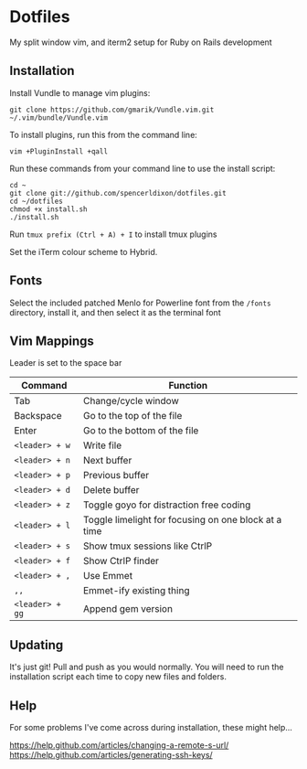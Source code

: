 # Dotfiles

My split window vim, and iterm2 setup for Ruby on Rails development

## Installation

Install Vundle to manage vim plugins:

`git clone https://github.com/gmarik/Vundle.vim.git ~/.vim/bundle/Vundle.vim`

To install plugins, run this from the command line:

`vim +PluginInstall +qall`

Run these commands from your command line to use the install script:

```
cd ~
git clone git://github.com/spencerldixon/dotfiles.git
cd ~/dotfiles
chmod +x install.sh
./install.sh
```

Run `tmux prefix (Ctrl + A) + I` to install tmux plugins

Set the iTerm colour scheme to Hybrid.

## Fonts

Select the included patched Menlo for Powerline font from the `/fonts` directory, install it, and then select it as the terminal font

## Vim Mappings

Leader is set to the space bar

| Command | Function |
|---|---|
| Tab | Change/cycle window |
| Backspace | Go to the top of the file |
| Enter | Go to the bottom of the file |
| `<leader> + w` | Write file |
| `<leader> + n` | Next buffer |
| `<leader> + p` | Previous buffer |
| `<leader> + d` | Delete buffer |
| `<leader> + z` | Toggle goyo for distraction free coding |
| `<leader> + l` | Toggle limelight for focusing on one block at a time |
| `<leader> + s` | Show tmux sessions like CtrlP |
| `<leader> + f` | Show CtrlP finder |
| `<leader> + ,` | Use Emmet |
| `,,` | Emmet-ify existing thing |
| `<leader> + gg` | Append gem version |

## Updating

It's just git! Pull and push as you would normally. You will need to run the installation script each time to copy new files and folders.

## Help

For some problems I've come across during installation, these might help...

https://help.github.com/articles/changing-a-remote-s-url/
https://help.github.com/articles/generating-ssh-keys/
